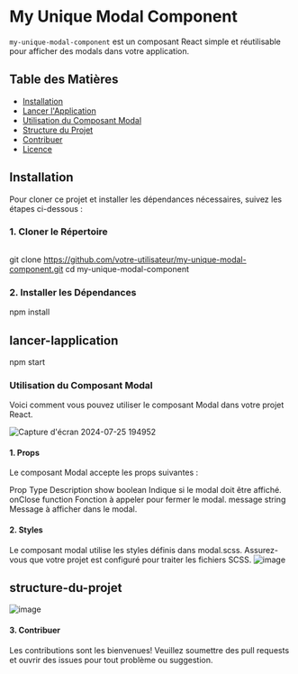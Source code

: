 # My Unique Modal Component

`my-unique-modal-component` est un composant React simple et réutilisable pour afficher des modals dans votre application.

## Table des Matières

- [Installation](#installation)
- [Lancer l'Application](#lancer-lapplication)
- [Utilisation du Composant Modal](#utilisation-du-composant-modal)
- [Structure du Projet](#structure-du-projet)
- [Contribuer](#contribuer)
- [Licence](#licence)

## Installation

Pour cloner ce projet et installer les dépendances nécessaires, suivez les étapes ci-dessous :

### 1. Cloner le Répertoire

```bash
````
git clone https://github.com/votre-utilisateur/my-unique-modal-component.git
cd my-unique-modal-component

### 2. Installer les Dépendances

npm install

## lancer-lapplication

npm start

### Utilisation du Composant Modal
Voici comment vous pouvez utiliser le composant Modal dans votre projet React.

![Capture d'écran 2024-07-25 194952](https://github.com/user-attachments/assets/95fc8a8b-3c6a-4361-b0f7-7e7a93cd750e)

#### 1. Props
Le composant Modal accepte les props suivantes :

Prop	                    Type	                   Description
show	                    boolean	                 Indique si le modal doit être affiché.
onClose	                  function	               Fonction à appeler pour fermer le modal.
message	                  string	                 Message à afficher dans le modal.


#### 2. Styles
Le composant modal utilise les styles définis dans modal.scss. Assurez-vous que votre projet est configuré pour traiter les fichiers SCSS.
![image](https://github.com/user-attachments/assets/b514a267-23d3-4876-8f9e-c23f042e87c8)


## structure-du-projet

![image](https://github.com/user-attachments/assets/8213ff0a-f80d-491d-8021-63d9fcafc70b)

#### 3. Contribuer

Les contributions sont les bienvenues! Veuillez soumettre des pull requests et ouvrir des issues pour tout problème ou suggestion.






